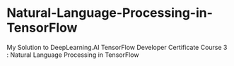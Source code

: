 # Natural-Language-Processing-in-TensorFlow
My Solution to DeepLearning.AI TensorFlow Developer Certificate Course 3 : Natural Language Processing in TensorFlow
